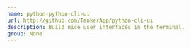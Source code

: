 ```yaml
---
name: python-python-cli-ui
url: http://github.com/TankerApp/python-cli-ui
description: Build nice user interfaces in the terminal.
group: None
---
```

